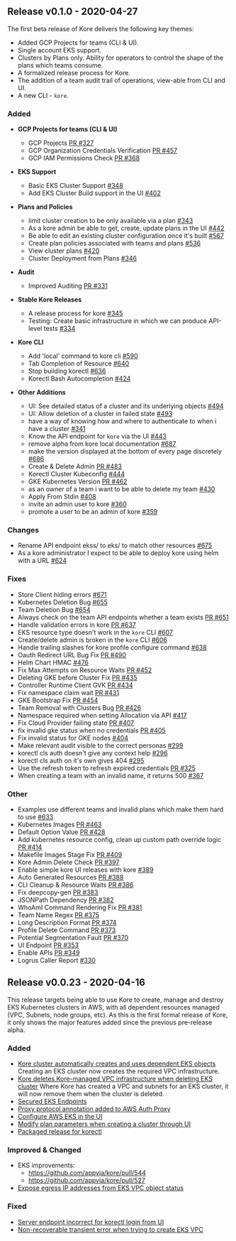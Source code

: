 ## Release v0.1.0 - 2020-04-27

The first beta release of Kore delivers the following key themes:
- Added GCP Projects for teams (CLI & UI).
- Single account EKS support.
- Clusters by Plans only. Ability for operators to control the shape of the plans which teams consume.
- A formalized release process for Kore.
- The addition of a team audit trail of operations, view-able from CLI and UI.
- A new CLI - `kore`.

### Added

- **GCP Projects for teams (CLI & UI)**
    - GCP Projects [PR #327](https://github.com/appvia/kore/pull/327)
    - GCP Organization Credentials Verification [PR #457](https://github.com/appvia/kore/pull/457)
    - GCP IAM Permissions Check [PR #368](https://github.com/appvia/kore/pull/368)
- **EKS Support**
    - Basic EKS Cluster Support [#348](https://github.com/appvia/kore/issues/348)
    - Add EKS Cluster Build support in the UI [#402](https://github.com/appvia/kore/issues/402)
- **Plans and Policies**
    - limit cluster creation to be only available via a plan [#343](https://github.com/appvia/kore/issues/343)
    - As a kore admin be able to get, create, update plans in the UI [#442](https://github.com/appvia/kore/issues/442)
    - Be able to edit an existing cluster configuration once it's built [#567](https://github.com/appvia/kore/issues/567)
    - Create plan policies associated with teams and plans [#536](https://github.com/appvia/kore/issues/536)
    - View cluster plans [#420](https://github.com/appvia/kore/issues/420)
    - Cluster Deployment from Plans [#346](https://github.com/appvia/kore/issues/346)
- **Audit**
    - Improved Auditing [PR #331](https://github.com/appvia/kore/pull/331)
- **Stable Kore Releases**
    - A release process for kore [#345](https://github.com/appvia/kore/issues/345)
    - Testing: Create basic infrastructure in which we can produce API-level tests [#334](https://github.com/appvia/kore/issues/334)
- **Kore CLI**
    - Add 'local' command to kore cli [#590](https://github.com/appvia/kore/issues/590)
    - Tab Completion of Resource [#640](https://github.com/appvia/kore/issues/640)
    - Stop building korectl [#636](https://github.com/appvia/kore/issues/636)
    - Korectl Bash Autocompletion [#424](https://github.com/appvia/kore/issues/424)

- **Other Additions**
    - UI: See detailed status of a cluster and its underlying objects [#494](https://github.com/appvia/kore/issues/494)
    - UI: Allow deletion of a cluster in failed state [#493](https://github.com/appvia/kore/issues/493)
    - have a way of knowing how and where to authenticate to when i have a cluster [#341](https://github.com/appvia/kore/issues/341)
    - Know the API endpoint for `kore` via the UI [#443](https://github.com/appvia/kore/issues/443)
    - remove alpha from kore local documentation [#687](https://github.com/appvia/kore/issues/687)
    - make the version displayed at the bottom of every page discretely [#686](https://github.com/appvia/kore/issues/686)
    - Create & Delete Admin [PR #483](https://github.com/appvia/kore/pull/483)
    - Korectl Cluster Kubeconfig [#444](https://github.com/appvia/kore/issues/444)
    - GKE Kubernetes Version [PR #462](https://github.com/appvia/kore/pull/462)
    - as an owner of a team i want to be able to delete my team [#430](https://github.com/appvia/kore/issues/430)
    - Apply From Stdin [#408](https://github.com/appvia/kore/issues/408)
    - invite an admin user to kore  [#360](https://github.com/appvia/kore/issues/360)
    - promote a user to be an admin of kore [#359](https://github.com/appvia/kore/issues/359)

### Changes
- Rename API endpoint ekss/ to eks/ to match other resources [#675](https://github.com/appvia/kore/issues/675)
- As a kore administrator I expect to be able to deploy kore using helm with a URL [#624](https://github.com/appvia/kore/issues/624)

### Fixes
- Store Client hiding errors [#671](https://github.com/appvia/kore/issues/671)
- Kubernetes Deletion Bug [#655](https://github.com/appvia/kore/issues/655)
- Team Deletion Bug [#654](https://github.com/appvia/kore/issues/654)
- Always check on the team API endpoints whether a team exists [PR #651](https://github.com/appvia/kore/pull/651)
- Handle validation errors in kore [PR #637](https://github.com/appvia/kore/pull/637)
- EKS resource type doesn't work in the `kore` CLI [#607](https://github.com/appvia/kore/issues/607)
- Create/delete admin is broken in the `kore` CLI [#606](https://github.com/appvia/kore/issues/606)
- Handle trailing slashes for kore profile configure command [#638](https://github.com/appvia/kore/issues/638)
- Oauth Redirect URL Bug Fix [PR #490](https://github.com/appvia/kore/pull/490)
- Helm Chart HMAC  [#476](https://github.com/appvia/kore/issues/476)
- Fix Max Attempts on Resource Waits [PR #452](https://github.com/appvia/kore/pull/452)
- Deleting GKE before Cluster Fix [PR #435](https://github.com/appvia/kore/pull/435)
- Controller Runtime Client GVK [PR #434](https://github.com/appvia/kore/pull/434)
- Fix namespace claim wait [PR #431](https://github.com/appvia/kore/pull/431)
- GKE Bootstrap Fix [PR #454](https://github.com/appvia/kore/pull/454)
- Team Removal with Clusters Bug [PR #426](https://github.com/appvia/kore/pull/426)
- Namespace required when setting Allocation via API [#417](https://github.com/appvia/kore/issues/417)
- Fix Cloud Provider failing state [PR #407](https://github.com/appvia/kore/pull/407)
- fix invalid gke status when no credentials [PR #405](https://github.com/appvia/kore/pull/405)
- Fix invalid status for GKE nodes [#404](https://github.com/appvia/kore/issues/404)
- Make relevant audit visible to the correct personas [#299](https://github.com/appvia/kore/issues/299)
- korectl cls auth doesn't give any context help [#296](https://github.com/appvia/kore/issues/296)
- korectl cls auth on it's own gives 404 [#295](https://github.com/appvia/kore/issues/295)
- Use the refresh token to refresh expired credentials [PR #325](https://github.com/appvia/kore/pull/325)
- When creating a team with an invalid name, it returns 500 [#367](https://github.com/appvia/kore/issues/367)

### Other
- Examples use different teams and invalid plans which make them hard to use [#633](https://github.com/appvia/kore/issues/633)
- Kubernetes Images [PR #463](https://github.com/appvia/kore/pull/463)
- Default Option Value [PR #428](https://github.com/appvia/kore/pull/428)
- Add kubernetes resource config, clean up custom path override logic [PR #414](https://github.com/appvia/kore/pull/414)
- Makefile Images Stage Fix [PR #409](https://github.com/appvia/kore/pull/409)
- Kore Admin Delete Check [PR #397](https://github.com/appvia/kore/pull/397)
- Enable simple kore UI releases with kore [#389](https://github.com/appvia/kore/issues/389)
- Auto Generated Resources  [PR #388](https://github.com/appvia/kore/pull/388)
- CLI Cleanup & Resource Waits [PR #386](https://github.com/appvia/kore/pull/386)
- Fix deepcopy-gen [PR #383](https://github.com/appvia/kore/pull/383)
- JSONPath Dependency [PR #382](https://github.com/appvia/kore/pull/382)
- WhoAmI Command Rendering Fix [PR #381](https://github.com/appvia/kore/pull/381)
- Team Name Regex [PR #375](https://github.com/appvia/kore/pull/375)
- Long Description Format [PR #374](https://github.com/appvia/kore/pull/374)
- Profile Delete Command [PR #373](https://github.com/appvia/kore/pull/373)
- Potential Segmentation Fault [PR #370](https://github.com/appvia/kore/pull/370)
- UI Endpoint [PR #353](https://github.com/appvia/kore/pull/353)
- Enable APIs [PR #349](https://github.com/appvia/kore/pull/349)
- Logrus Caller Report  [#330](https://github.com/appvia/kore/issues/330)

## Release v0.0.23 - 2020-04-16
This release targets being able to use Kore to create, manage and destroy EKS Kubernetes clusters in AWS, with
all dependent resources managed (VPC, Subnets, node groups, etc). 
As this is the first formal release of Kore, it only shows the major features added since the previous pre-release alpha.
### Added
- [Kore cluster automatically creates and uses dependent EKS objects](https://github.com/appvia/kore/issues/450)
  Creating an EKS cluster now creates the required VPC infrastructure.
- [Kore deletes Kore-managed VPC infrastructure when deleting EKS cluster](https://github.com/appvia/kore/issues/492)
  Where Kore has created a VPC and subnets for an EKS cluster, it will now remove them when the cluster is deleted.
- [Secured EKS Endpoints](https://github.com/appvia/kore/issues/514) 
- [Proxy protocol annotation added to AWS Auth Proxy](https://github.com/appvia/kore/issues/505)
- [Configure AWS EKS in the UI](https://github.com/appvia/kore/issues/488)
- [Modify plan parameters when creating a cluster through UI](https://github.com/appvia/kore/issues/489)
- [Packaged release for korectl](https://github.com/appvia/kore/issues/324)
### Improved & Changed
- EKS improvements:
  - https://github.com/appvia/kore/pull/544
  - https://github.com/appvia/kore/pull/527
- [Expose egress IP addresses from EKS VPC object status](https://github.com/appvia/kore/issues/517)
### Fixed
- [Server endpoint incorrect for korectl login from UI](https://github.com/appvia/kore/issues/571)
- [Non-recoverable transient error when trying to create EKS VPC](https://github.com/appvia/kore/issues/548)
